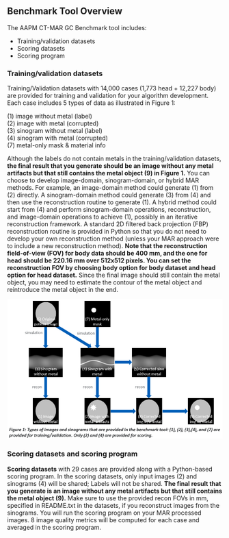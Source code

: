 ## Benchmark Tool Overview
The AAPM CT-MAR GC Benchmark tool includes:

* Training/validation datasets
* Scoring datasets
* Scoring program

### Training/validation datasets
Training/Validation datasets with 14,000 cases (1,773 head + 12,227 body) are provided for training and validation for your algorithm development. Each case includes 5 types of data as illustrated in Figure 1:

(1) image without metal (label)  
(2) image with metal (corrupted)  
(3) sinogram without metal (label)  
(4) sinogram with metal (corrupted)  
(7) metal-only mask & material info  

Although the labels do not contain metals in the training/validation datasets, **the final result that you generate should be an image without any metal artifacts but that still contains the metal object (9) in Figure 1.** You can choose to develop image-domain, sinogram-domain, or hybrid MAR methods. For example, an image-domain method could generate (1) from (2) directly. A sinogram-domain method could generate (3) from (4) and then use the reconstruction routine to generate (1). A hybrid method could start from (4) and perform sinogram-domain operations, reconstruction, and image-domain operations to achieve (1), possibly in an iterative reconstruction framework. A standard 2D filtered back projection (FBP) reconstruction routine is provided in Python so that you do not need to develop your own reconstruction method (unless your MAR approach were to include a new reconstruction method). **Note that the reconstruction field-of-view (FOV) for body data should be 400 mm, and the one for head should be 220.16 mm over 512x512 pixels. You can set the reconstruction FOV by choosing body option for body dataset and head option for head dataset.** Since the final image should still contain the metal object, you may need to estimate the contour of the metal object and reintroduce the metal object in the end.

![Figure 1](assets/Figure1.png)

### Scoring datasets and scoring program
**Scoring datasets** with 29 cases are provided along with a Python-based scoring program. In the scoring datasets, only input images (2) and sinograms (4) will be shared; Labels will not be shared. **The final result that you generate is an image without any metal artifacts but that still contains the metal object (9).** Make sure to use the provided recon FOVs in mm, specified in README.txt in the datasets, if you reconstruct images from the sinograms. You will run the scoring program on your MAR processed images. 8 image quality metrics will be computed for each case and averaged in the scoring program. 
